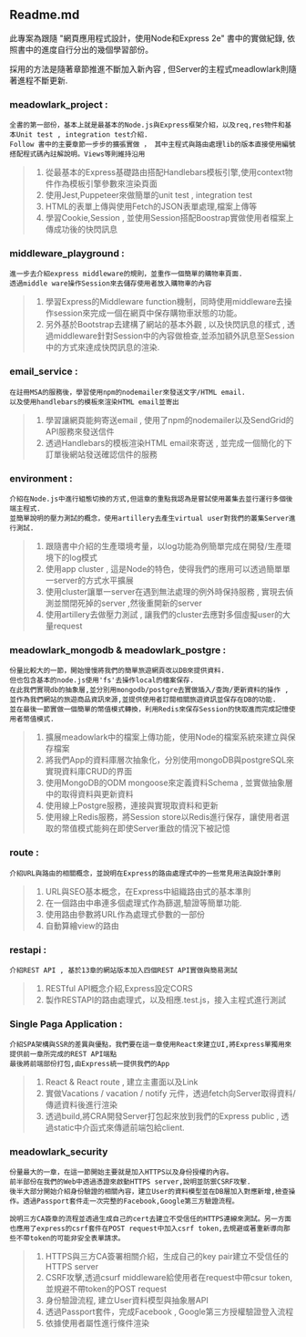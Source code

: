 ## Readme.md 
此專案為跟隨 "網頁應用程式設計，使用Node和Express 2e" 書中的實做紀錄, 
依照書中的進度自行分出的幾個學習部份。

採用的方法是隨著章節推進不斷加入新內容 , 但Server的主程式meadlowlark則隨著進程不斷更新.



### meadowlark_project : 

    全書的第一部份，基本上就是最基本的Node.js與Express框架介紹，以及req,res物件和基本Unit test , integration test介紹.
    Follow 書中的主要章節一步步的擴張實做 ， 其中主程式與路由處理lib的版本直接使用編號搭配程式碼內註解說明。Views等則維持沿用

>1. 從最基本的Express基礎路由搭配Handlebars模板引擎,使用context物件作為模板引擎參數來渲染頁面
>2. 使用Jest,Puppeteer來做簡單的unit test , integration test
>3. HTML的表單上傳與使用Fetch的JSON表單處理,檔案上傳等
>4. 學習Cookie,Session , 並使用Session搭配Boostrap實做使用者檔案上傳成功後的快閃訊息

### middleware_playground : 

    進一步去介紹express middleware的規則，並重作一個簡單的購物車頁面.
    透過middle ware操作Session來去儲存使用者放入購物車的內容

>1. 學習Express的Middleware function機制，同時使用middleware去操作session來完成一個在網頁中保存購物車狀態的功能。
>2. 另外基於Bootstrap去建構了網站的基本外觀 , 以及快閃訊息的樣式 , 透過middleware針對Session中的內容做檢查,並添加額外訊息至Session中的方式來達成快閃訊息的渲染. 

### email_service : 

    在註冊MSA的服務後，學習使用npm的nodemailer來發送文字/HTML email. 
    以及使用handlebars的模板來渲染HTML email並寄出

>1. 學習讓網頁能夠寄送email , 使用了npm的nodemailer以及SendGrid的API服務來發送信件 
>2. 透過Handlebars的模板渲染HTML email來寄送 , 並完成一個簡化的下訂單後網站發送確認信件的服務

### environment : 

    介紹在Node.js中進行組態切換的方式,但這章的重點我認為是嘗試使用叢集去並行運行多個後端主程式.
    並簡單說明的壓力測試的概念，使用artillery去產生virtual user對我們的叢集Server進行測試.

>1. 跟隨書中介紹的生產環境考量，以log功能為例簡單完成在開發/生產環境下的log模式
>2. 使用app cluster , 這是Node的特色，使得我們的應用可以透過簡單單一server的方式水平擴展
>3. 使用cluster讓單一server在遇到無法處理的例外時保持服務 , 實現去偵測並關閉死掉的server ,然後重開新的server
>4. 使用artillery去做壓力測試 , 讓我們的cluster去應對多個虛擬user的大量request

### meadowlark_mongodb & meadowlark_postgre : 

    份量比較大的一節，開始慢慢將我們的簡單旅遊網頁改以DB來提供資料. 
    但也包含基本的node.js使用'fs'去操作local的檔案保存. 
    在此我們實現db的抽象層,並分別用mongodb/postgre去實做插入/查詢/更新資料的操作 ,
    並作為我們網站的旅遊商品資訊來源,並提供使用者訂閱相關旅遊資訊並保存在DB的功能.
    並在最後一節實做一個簡單的幣值模式轉換，利用Redis來保存Session的快取進而完成記憶使用者幣值模式.

>1. 擴展meadowlark中的檔案上傳功能，使用Node的檔案系統來建立與保存檔案
>2. 將我們App的資料庫層次抽象化，分別使用mongoDB與postgreSQL來實現資料庫CRUD的界面
>3. 使用MongoDB的ODM mongoose來定義資料Schema , 並實做抽象層中的取得資料與更新資料
>4. 使用線上Postgre服務，連接與實現取資料和更新
>5. 使用線上Redis服務，將Session store以Redis進行保存，讓使用者選取的幣值模式能夠在即使Server重啟的情況下被記憶

### route : 

    介紹URL與路由的相關概念，並說明在Express的路由處理式中的一些常見用法與設計準則

>1. URL與SEO基本概念，在Express中組織路由式的基本準則
>2. 在一個路由中串連多個處理式作為篩選,驗證等簡單功能.
>3. 使用路由參數將URL作為處理式參數的一部份
>4. 自動算繪view的路由

### restapi :

    介紹REST API , 基於13章的網站版本加入四個REST API實做與簡易測試

>1. RESTful API概念介紹,Express設定CORS
>2. 製作RESTAPI的路由處理式，以及相應.test.js，接入主程式進行測試

### Single Paga Application : 

    介紹SPA架構與SSR的差異與優點，我們要在這一章使用React來建立UI,將Express單獨用來提供前一章所完成的REST API端點
    最後將前端部份打包,由Express統一提供我們的App

>1. React & React route , 建立主畫面以及Link
>2. 實做Vacations / vacation / notify 元件，透過fetch向Server取得資料/傳遞資料後進行渲染
>3. 透過build,將CRA開發Server打包起來放到我們的Express public , 透過static中介函式來傳遞前端包給client.

### meadowlark_security

    份量最大的一章，在這一節開始主要就是加入HTTPS以及身份授權的內容。
    前半部份在我們的Web中透過憑證來啟動HTTPS server,說明並防禦CSRF攻擊.
    後半大部分開始介紹身份驗證的相關內容，建立User的資料模型並在DB層加入對應新增,檢查操作。透過Passport套件走一次完整的Facebook,Google第三方驗證流程。
    
    說明三方CA簽章的流程並透過生成自己的cert去建立不受信任的HTTPS連線來測試。另一方面也應用了express的csrf套件在POST request中加入csrf token,去規避或著重新導向那些不帶token的可能非安全表單請求。

>1. HTTPS與三方CA簽署相關介紹，生成自己的key pair建立不受信任的HTTPS server
>2. CSRF攻擊,透過csurf middleware給使用者在request中帶csur token,並規避不帶token的POST request
>3. 身份驗證流程, 建立User資料模型與抽象層API
>4. 透過Passport套件，完成Facebook , Google第三方授權驗證登入流程
>5. 依據使用者屬性進行條件渲染

